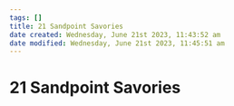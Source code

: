 ```yaml
---
tags: []
title: 21 Sandpoint Savories
date created: Wednesday, June 21st 2023, 11:43:52 am
date modified: Wednesday, June 21st 2023, 11:45:51 am
---
```


# 21 Sandpoint Savories
